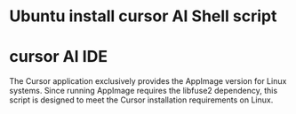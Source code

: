 # Ubuntu install cursor AI Shell script
# cursor AI IDE
The Cursor application exclusively provides the AppImage version for Linux systems. Since running AppImage requires the libfuse2 dependency, this script is designed to meet the Cursor installation requirements on Linux.
